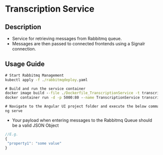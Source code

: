 # Transcription Service

## Description
- Service for retrieving messages from Rabbitmq queue. 
- Messages are then passed to connected frontends using a Signalr connection.

## Usage Guide
``` cmd
# Start Rabbitmq Management
kubectl apply -f ./rabbitmqdeploy.yaml  

# Build and run the service container
docker image build --file ./Dockerfile_TranscriptionService -t transcriptionservice .
docker container run -d -p 5000:80 --name TranscriptionService transcriptionservice

# Navigate to the Angular UI project folder and execute the below command
ng serve
```
- Your payload when entering messages to the Rabbitmq Queue should be a valid JSON Object

``` javascript
//E.g.
{
 "property1": "some value"   
}
```
